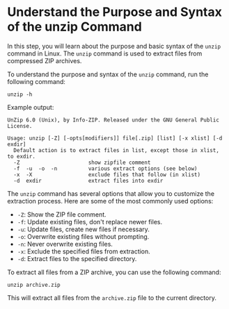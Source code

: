 # Understand the Purpose and Syntax of the unzip Command

In this step, you will learn about the purpose and basic syntax of the `unzip` command in Linux. The `unzip` command is used to extract files from compressed ZIP archives.

To understand the purpose and syntax of the `unzip` command, run the following command:

```
unzip -h
```

Example output:

```
UnZip 6.0 (Unix), by Info-ZIP. Released under the GNU General Public License.

Usage: unzip [-Z] [-opts[modifiers]] file[.zip] [list] [-x xlist] [-d exdir]
  Default action is to extract files in list, except those in xlist, to exdir.
  -Z                      show zipfile comment
  -f  -u  -o  -n          various extract options (see below)
  -x  -X                  exclude files that follow (in xlist)
  -d  exdir               extract files into exdir
```

The `unzip` command has several options that allow you to customize the extraction process. Here are some of the most commonly used options:

- `-Z`: Show the ZIP file comment.
- `-f`: Update existing files, don't replace newer files.
- `-u`: Update files, create new files if necessary.
- `-o`: Overwrite existing files without prompting.
- `-n`: Never overwrite existing files.
- `-x`: Exclude the specified files from extraction.
- `-d`: Extract files to the specified directory.

To extract all files from a ZIP archive, you can use the following command:

```
unzip archive.zip
```

This will extract all files from the `archive.zip` file to the current directory.
